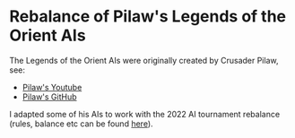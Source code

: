 # Rebalance of Pilaw's Legends of the Orient AIs

The Legends of the Orient AIs were originally created by Crusader Pilaw, see:

- [Pilaw's Youtube](https://www.youtube.com/@crusaderpilaw)
- [Pilaw's GitHub](https://github.com/CrusaderPilaw)

I adapted some of his AIs to work with the 2022 AI tournament rebalance (rules, balance etc can be found [here](https://drive.google.com/drive/folders/1I3LJSpRaL3ruSVSKY1RUlle6BIdReGWk)).
